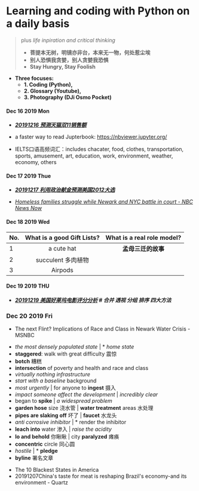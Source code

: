# Learning and coding with Python on a daily basis
> plus *life inpiration and critical thinking*
> - **菩提本无树，明镜亦非台，本来无一物，何处惹尘埃**
> - **别人恐惧我贪婪，别人贪婪我恐惧**
> - **Stay Hungry, Stay Foolish**


- **Three focuses:**
    - **1. Coding (Python),**
    - **2. Glossary (Youtube),**
    - **3. Photography (DJi Osmo Pocket)**


#### Dec 16 2019 Mon
- ***[20191216 预测天猫双11销售额](https://github.com/QihaoTom/CodingwithPython2020/blob/master/20191216%E9%A2%84%E6%B5%8B%E5%A4%A9%E7%8C%AB%E5%8F%8C11%E9%94%80%E5%94%AE%E9%A2%9D.ipynb)***

- a faster way to read Jupterbook: https://nbviewer.jupyter.org/

- IELTS口语高频词汇：includes chacater, food, clothes, transportation, sports, amusement, art, education, work, environment, weather, economy, others

#### Dec 17 2019 Thue
- ***[20191217 利用政治献金预测美国2012大选](https://github.com/QihaoTom/CodingwithPython2020/blob/master/%E6%94%BF%E6%B2%BB%E7%8C%AE%E9%87%91%E5%8F%AF%E4%BB%A5%E9%A2%84%E6%B5%8B%E7%BE%8E%E5%9B%BD%E5%A4%A7%E9%80%89%EF%BC%9F.py)***

- *[Homeless families struggle while Newark and NYC battle in court - NBC News Now](https://github.com/QihaoTom/CodingwithPython2020/blob/master/Homeless%20families%20struggle%20while%20Newark%20and%20NYC%20battle%20in%20court%20-%20NBC%20News%20Now%20.md)*
    
#### Dec 18 2019 Wed
| No. | What is a good Gift Lists?          |  What is a real role model?        |   
| -------------|:-------------:|:-------------:|
| 1 | a cute hat | **孟母三迁的故事** | 
| 2 | succulent 多肉植物 |  | 
| 3 | Airpods | | 

#### Dec 19 2019 THU
- ***[20191219 美国好莱坞电影评分分析]() # 合并 透视 分组 排序 四大方法***

### Dec 20 2019 Fri
- The next Flint? Implications of Race and Class in Newark Water Crisis - MSNBC
* *the most densely populated state* | * *home state*
* **staggered**: walk with great difficulty 震惊
* **botch** 糟糕
* **intersection** of poverty and health and race and class
* *virtually nothing infrastructure*
* *start with a baseline* background
* *most urgently* | for anyone to **ingest** 摄入
* *impact someone affect the development* | *incredibly clear*
* began to **spike** | *a widespread problem*
* **garden hose** size 浇水管 | **water treatment** areas 水处理
* **pipes are slaking off** 坏了 | **faucet** 水龙头
* *anti corrosive inhibitor* | * render the inhibitor
* **leach into** water 渗入 | *raise the acidity*
* **lo and behold** 你瞅瞅 | city **paralyzed** 瘫痪
* **concentric** circle 同心圆
* *hostile* | * **pledge**
* **byline** 署名文章

- The 10 Blackest States in America
- 20191207China's taste for meat is reshaping Brazil's economy-and its environment - Quartz
